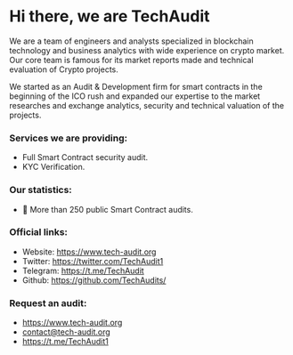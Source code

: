 # Hi there, we are TechAudit

We are a team of engineers and analysts specialized in blockchain technology and business analytics with wide experience on crypto market. Our core team is famous for its market reports made and technical evaluation of Crypto projects.
 
We started as an Audit & Development firm for smart contracts in the beginning of the ICO rush and expanded our expertise to the market researches and exchange analytics, security and technical valuation of the projects.

### Services we are providing:
- Full Smart Contract security audit.
- KYC Verification.

### Our statistics:
- 🚀 More than 250 public Smart Contract audits.

### Official links:
- Website: https://www.tech-audit.org
- Twitter: https://twitter.com/TechAudit1
- Telegram: https://t.me/TechAudit
- Github: https://github.com/TechAudits/

### Request an audit:
- https://www.tech-audit.org
- contact@tech-audit.org
- https://t.me/TechAudit1
<!---
Tech-Audit/Tech-Audit is a ✨ special ✨ repository because its `README.md` (this file) appears on your GitHub profile.
You can click the Preview link to take a look at your changes.
--->
